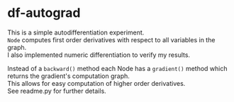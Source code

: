 # df-autograd
This is a simple autodifferentiation experiment.  
`Node` computes first order derivatives with respect to all variables in the graph.  
I also implemented numeric differentiation to verify my results.  

Instead of a `backward()` method each Node has a `gradient()` method which returns the gradient's computation graph.  
This allows for easy computation of higher order derivatives.  
See readme.py for further details. 
